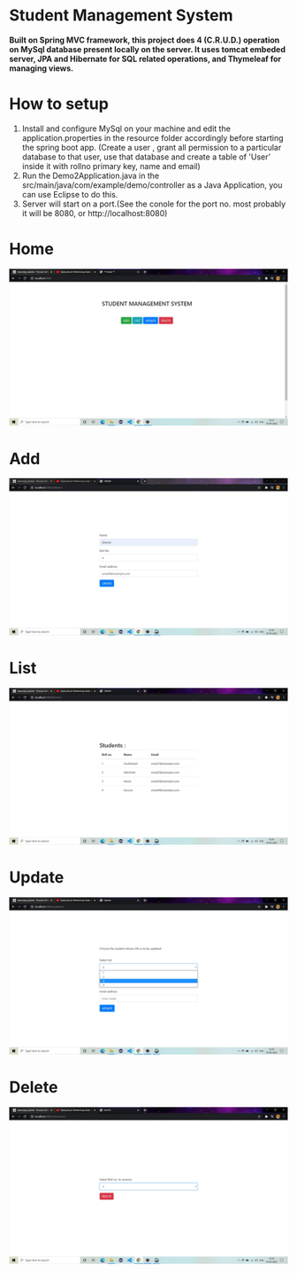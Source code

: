 # Student Management System
**Built on Spring MVC framework, this project does 4 (C.R.U.D.) operation on MySql database present locally on the server.
It uses tomcat embeded server, JPA and Hibernate for SQL related operations, and Thymeleaf for managing views.**

# How to setup
1. Install and configure MySql on your machine and edit the application.properties in the resource folder accordingly before starting the spring boot app.
   (Create a user , grant all permission to a particular database to that user, use that database and create a table of 'User' inside it with rollno primary key, name and email)
2. Run the Demo2Application.java in the src/main/java/com/example/demo/controller as a Java Application, you can use Eclipse to do this.
3. Server will start on a port.(See the conole for the port no. most probably it will be 8080, or http://localhost:8080)

# Home
![](images/img1.jpg)

# Add
![](images/img5.jpg)

# List
![](images/img3.jpg)

# Update
![](images/img2.jpg)

# Delete
![](images/img4.jpg)


